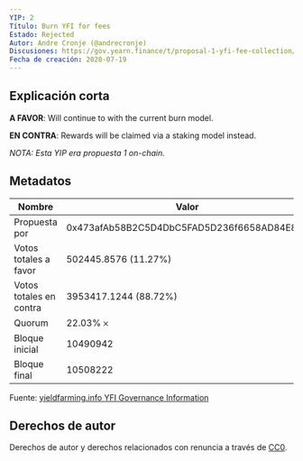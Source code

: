 ```yaml
---
YIP: 2
Título: Burn YFI for fees
Estado: Rejected
Autor: Andre Cronje (@andrecronje)
Discusiones: https://gov.yearn.finance/t/proposal-1-yfi-fee-collection/25
Fecha de creación: 2020-07-19
---
```


## Explicación corta

**A FAVOR**: Will continue to with the current burn model.

**EN CONTRA**: Rewards will be claimed via a staking model instead.

*NOTA: Esta YIP era propuesta 1 on-chain.*

## Metadatos

| Nombre                | Valor                                      |
|---------------------|--------------------------------------------|
| Propuesta por         | 0x473afAb58B2C5D4DbC5FAD5D236f6658AD84E83b |
| Votos totales a favor    | 502445.8576 (11.27%)                       |
| Votos totales en contra | 3953417.1244 (88.72%)                      |
| Quorum              | 22.03% 𐄂                                   |
| Bloque inicial         | 10490942                                   |
| Bloque final           | 10508222                                   |

Fuente: [yieldfarming.info YFI Governance Information](https://yieldfarming.info/yearn/vote/)

## Derechos de autor
Derechos de autor y derechos relacionados con renuncia a través de [CC0](https://creativecommons.org/publicdomain/zero/1.0/).
